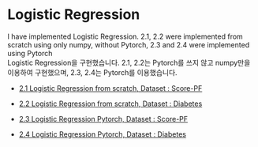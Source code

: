 # Logistic Regression


I have implemented Logistic Regression. 2.1, 2.2 were implemented from scratch using only numpy, without Pytorch, 2.3 and 2.4 were implemented using Pytorch     
Logistic Regression을 구현했습니다. 2.1, 2.2는 Pytorch를 쓰지 않고 numpy만을 이용하여 구현했으며, 2.3, 2.4는 Pytorch를 이용했습니다.



- [2.1 Logistic Regression from scratch, Dataset : Score-PF](2_Logistic_Regression/2.1_Logistic_Regresesion_score_pf_from_scratch.py)

- [2.2 Logistic Regression from scratch, Dataset : Diabetes](2_Logistic_Regression/2.2_Logistic_Regression_diabetes_from_scratch.py)    

- [2.3 Logistic Regression Pytorch, Dataset : Score-PF](2_Logistic_Regression/2.3_Logistic_Regression_score_pf_Pytorch.py)    

- [2.4 Logistic Regression Pytorch, Dataset : Diabetes](2_Logistic_Regression/2.4_Logistic_Regression_diabetes_Pytorch.py)     

